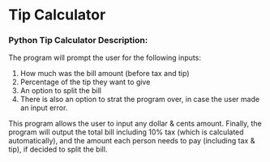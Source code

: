 
# **Tip Calculator**
### Python Tip Calculator Description:
The program will prompt the user for the following inputs:
1.	How much was the bill amount (before tax and tip)
2.	Percentage of the tip they want to give
3.	An option to split the bill
4. There is also an option to strat the program over, in case the user made an input error.

This program allows the user to input any dollar & cents amount. 
Finally, the program will output the total bill including 10% tax (which is calculated automatically), and the amount each person needs to pay (including tax & tip), if decided to split the bill.

